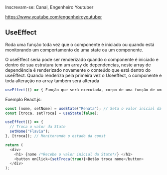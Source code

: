 Inscrevam-se: Canal, Engenheiro Youtuber

https://www.youtube.com/engenheiroyoutuber

## UseEffect

Roda uma função toda vez que o componente é iniciado ou quando está monitorando um comportamento de uma state ou um componente.

O useEffect seria pode ser renderizado quando o componente é iniciado e dentro de sua estrutura tem um array de dependencias, neste array de dependência é renderizado novamente o conteúdo que está dentro do useEffect.
Quando renderiza pela primeira vez o Useeffect, o componente e toda alteração no array também será alterada

```js
useEffect(() => { Função que será executada, corpo de uma função de um componente de maut, componente update, resumindo o codigo que será executado }, [Em qual circunstancias este paramentro deve ser executado, Array de dependência, o efeito só será ativado se os valores na lista forem alterado, podendo ser um useState, uma variavel qualquer, ou qualquer coisa que possa sofrer alteração, useEffect só será disparado quando a variavel que estiver aqui dentro mudar, dentro desta array podemos passar varias variaveis ]
```

Exemplo React.js:

```js
const [nome, setNome] = useState("Renata"); // Seta o valor inicial da state
const [troca, setTroca] = useState(false);

useEffect(() => {
  // Troca o valor da State
  setNome("Flavia");
}, [troca]); // Monitorando o estado da const

return (
  <div>
    <h1> {nome /*Recebe o valor inicial da State*/} </h1>
    <button onClick={setTroca(true)}>Botão troca nome</button>
  </div>
);
```

